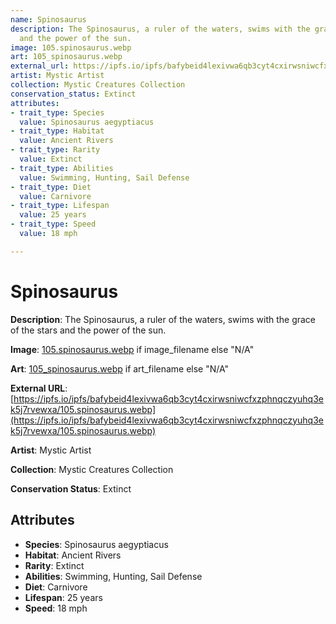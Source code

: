 ```yaml
---
name: Spinosaurus
description: The Spinosaurus, a ruler of the waters, swims with the grace of the stars
  and the power of the sun.
image: 105.spinosaurus.webp
art: 105_spinosaurus.webp
external_url: https://ipfs.io/ipfs/bafybeid4lexivwa6qb3cyt4cxirwsniwcfxzphnqczyuhq3ek5j7rvewxa/105.spinosaurus.webp
artist: Mystic Artist
collection: Mystic Creatures Collection
conservation_status: Extinct
attributes:
- trait_type: Species
  value: Spinosaurus aegyptiacus
- trait_type: Habitat
  value: Ancient Rivers
- trait_type: Rarity
  value: Extinct
- trait_type: Abilities
  value: Swimming, Hunting, Sail Defense
- trait_type: Diet
  value: Carnivore
- trait_type: Lifespan
  value: 25 years
- trait_type: Speed
  value: 18 mph

---
```


# Spinosaurus

**Description**: The Spinosaurus, a ruler of the waters, swims with the grace of the stars and the power of the sun.

**Image**: [105.spinosaurus.webp](./105.spinosaurus.webp) if image_filename else "N/A"

**Art**: [105_spinosaurus.webp](./105_spinosaurus.webp) if art_filename else "N/A"

**External URL**: [https://ipfs.io/ipfs/bafybeid4lexivwa6qb3cyt4cxirwsniwcfxzphnqczyuhq3ek5j7rvewxa/105.spinosaurus.webp](https://ipfs.io/ipfs/bafybeid4lexivwa6qb3cyt4cxirwsniwcfxzphnqczyuhq3ek5j7rvewxa/105.spinosaurus.webp)

**Artist**: Mystic Artist

**Collection**: Mystic Creatures Collection

**Conservation Status**: Extinct

## Attributes
- **Species**: Spinosaurus aegyptiacus
- **Habitat**: Ancient Rivers
- **Rarity**: Extinct
- **Abilities**: Swimming, Hunting, Sail Defense
- **Diet**: Carnivore
- **Lifespan**: 25 years
- **Speed**: 18 mph
